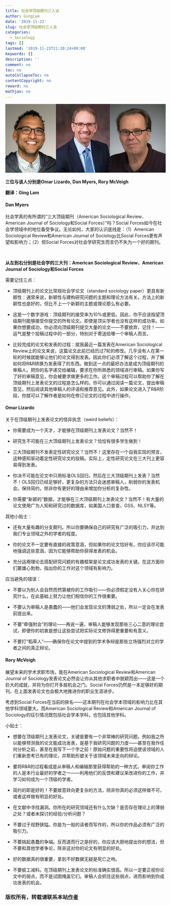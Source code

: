 ```yaml
---
title: 社会学顶级期刊三人谈
author: GingLam
date: '2019-11-23'
slug: 社会学顶级期刊三人谈
categories:
  - Sociology
tags: []
lastmod: '2019-11-23T21:20:24+08:00'
keywords: []
description: ''
comment: no
toc: no
autoCollapseToc: no
contentCopyright: no
reward: no
mathjax: no
---
```

<div align=center><img src="https://raw.githubusercontent.com/GingLam/Storage/master/threeman.jpg"></div>
<div align=center>
  </div>
  
**三位与谈人分别是Omar Lizardo, Dan Myers, Rory McVeigh**


**翻译：Ging Lam**

#### Dan Myers

社会学真的有所谓的“三大顶级期刊（American Sociological Review、American Journal of Sociology和Social Forces）”吗？Social Forces如今在社会学领域中的地位备受争议。无论如何，大家的认识底线是：（1）American Sociological Review和American Journal of Sociology比Social Forces更有声望和影响力；（2）但Social Forces对社会学研究生而言仍不失为一个好的期刊。

<!--more-->

<div align=center><img src=""></div>
<div align=center>
 </div>
 
**从左到右分别是社会学的三大刊：American Sociological Review、American Journal of Sociology和Social Forces**


需要记住三点：
-	顶级期刊上的论文比常规社会学论文（standard sociology paper）更具有新颖性：通常来说，新颖性与建构研究问题的主题和理论方法有关。方法上的新颖性也是好的，但比不上一个新颖的主题或理论那么有必要。

-	这是一个数字游戏：顶级期刊的接受率为10%或更低。因此，你不应该指望顶级期刊能够接受你提交的所有论文。即使是顶尖学者也没有这样的成功率。如果你想要成功，你必须向顶级期刊提交大量的论文——不要放弃，记住！——运气是整个投稿过程中的一部分，特别对于寄送给哪一个审稿人而言。

-	比较完成的论文和发表的过程：就我最近一篇发表在American Sociological Review上的论文来说，这篇论文此前已经历过7轮的修改。几乎没有人在第一轮的时候就能够让他们的论文得到发表。因此你们必须了解这个过程，并了解如何将R&R转换为发表得了的东西。做到这一点的最好办法是成为顶级期刊的审稿人。把你的名字递交给编辑，要求在你所熟悉的领域进行审稿。如果你写了好的审稿意见，你会被要求做更多的工作。这个审稿过程可以帮助你了解在顶级期刊上发表论文的过程是怎么样的。你可以通过阅读一篇论文，提出审稿意见，然后阅读其他审稿人的评语和推荐意见。此外，如果论文进入了R&R阶段，你就可以了解作者是如何在修订论文的过程中进行操作。

#### Omar Lizardo

关于在顶级期刊上发表论文的怪异执念（weird beliefs）：

-	你需要成为一个天才，才能够在顶级期刊上发表论文？当然不！

-	研究生不可能在三大顶级期刊上发表论文？恰恰有很多学生做到！

-	三大顶级期刊不发表定性研究论文？当然不！这里存在一个自我实现的预言，这种感知驱动着定性研究论文的投稿。实际上，定性研究论文在三大刊上更容易得到发表。

-	你决不可能在论文中只用标准OLS回归，然后在三大顶级期刊上发表？当然不！OLS回归已经足够好，更复杂的方法只会迷惑审稿人，削弱你的发表机会。保持简约，除非你有更好的理由来增加你分析的复杂性。

-	你需要“新颖的”数据，才能够在三大顶级期刊上发表论文？当然不！有大量的论文使用广为人知和研究过的数据库，如美国人口普查、GSS、NLSY等。

其他小贴士：

-	还有大量有趣的分支期刊。所以你要确保自己的研究有广泛的吸引力，并达到我们专业领域之外的学者的程度。

-	你的论文不一定要有直接的政策意涵，但如果你的论文恰好有，你应该尽可能地强调这些意涵，因为它能够帮助你获得发表的机会。

-	充分运用理论去搭配研究问题的有趣框架是论文成功发表的关键。在这方面你们要雄心勃勃，指出你的工作对这个领域有影响力。

应当避免的错误：

-	不要以为别人会自然而然第被你的工作吸引——你必须假定没有人关心你在研究什么，在此基础上努力让他们相信你的工作很重要。

-	不要认为审稿人是愚蠢的——他们会发现论文的薄弱之处，所以一定会在发表前提出来。

-	不要“牵强附会”的理论——再说一遍，审稿人能够发现那些三心二意的理论尝试，即便你的初衷是想让这些尝试把实际论文修饰得更重要和有意义。

-	不要打“稻草人”——确保你在论文中提到的学术争辩是那些立场强烈对立的学者之间的真正辩论。

#### Rory McVeigh

展望未来的学术求职市场，能在American Sociological Review和American Journal of Sociology发表论文必然会让你从其他求职者中脱颖而出——这是一个巨大的成就，并将为你打开多扇机会之门。Social Forces仍然是一本足够好的期刊，在上面发表论文也会极大地推进你的职业生涯进步。

考虑到Social Forces在当前的排名——这本期刊在社会学本领域的影响力比在其他学科领域要大。而American Sociological Review和American Journal of Sociology的征引情况既包括社会学本学科，也包括其他学科。

小贴士：
-	想要在顶级期刊上发表论文，关键是要有一个非常棒的研究问题。例如我之所以能够预测我的论文能成功发表，是基于我研究问题的力度——甚至在我作任何分析之前，甚至在我写下一个字之前！原始问题的重要性将迫使该领域的人们重新思考已有的理论，并帮助形塑关于该领域未来走向的辩论。

-	要将R&R的过程看成是从审稿人和编辑那里获得帮助的一种方式。审阅你工作的人是本行业最好的学者之一——利用他们的反馈和建议来改进你的工作，并学习如何成为一个顶级的学者。

-	简约的即是好的！不要故意转向更复杂的方法，除非你真的必须这样做不可，或者这样做有明显的好处。

-	在文献中寻找漏洞。你所在的研究领域还有什么欠缺？是否存在理论上的薄弱之处？或者未探讨的经验/分析问题？

-	不要过于视野狭隘。你是为一般的读者而写作的，所以你的作品必须有广泛的吸引力。

-	不要挑起愚蠢的争端。反而道而行之是好的，你应该大胆地提出你的想法，但不要和其他学者争论，除非这对你的论文有明显的好处。

-	好的数据真的很重要，拿到不好数据无疑是死亡之吻。

-	不要偷工减料。在顶级期刊上发表论文的标准确实很高。所以一定要正视你论文中的弱点，而不是试图掩盖它们。审稿人会抓住这些弱点，进而影响到你成功发表的机会。



### 版权所有，转载请联系本站[作者](mailto:linj83@mail2.sysu.edu.cn)
